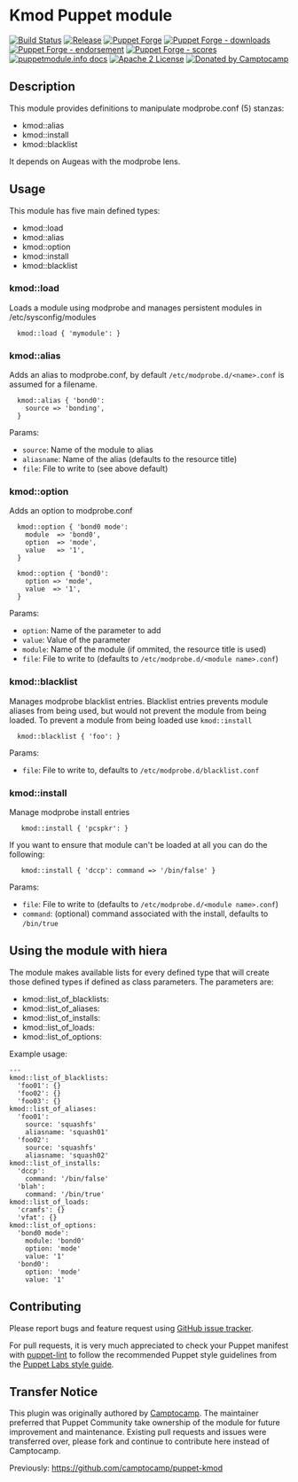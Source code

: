 # Kmod Puppet module

[![Build Status](https://github.com/voxpupuli/puppet-kmod/workflows/CI/badge.svg)](https://github.com/voxpupuli/puppet-kmod/actions?query=workflow%3ACI)
[![Release](https://github.com/voxpupuli/puppet-kmod/actions/workflows/release.yml/badge.svg)](https://github.com/voxpupuli/puppet-kmod/actions/workflows/release.yml)
[![Puppet Forge](https://img.shields.io/puppetforge/v/puppet/kmod.svg)](https://forge.puppetlabs.com/puppet/kmod)
[![Puppet Forge - downloads](https://img.shields.io/puppetforge/dt/puppet/kmod.svg)](https://forge.puppetlabs.com/puppet/kmod)
[![Puppet Forge - endorsement](https://img.shields.io/puppetforge/e/puppet/kmod.svg)](https://forge.puppetlabs.com/puppet/kmod)
[![Puppet Forge - scores](https://img.shields.io/puppetforge/f/puppet/kmod.svg)](https://forge.puppetlabs.com/puppet/kmod)
[![puppetmodule.info docs](http://www.puppetmodule.info/images/badge.png)](http://www.puppetmodule.info/m/puppet-kmod)
[![Apache 2 License](https://img.shields.io/github/license/voxpupuli/puppet-kmod.svg)](LICENSE)
[![Donated by Camptocamp](https://img.shields.io/badge/donated%20by-camptocamp-fb7047.svg)](#transfer-notice)

## Description

This module provides definitions to manipulate modprobe.conf (5) stanzas:

 * kmod::alias
 * kmod::install
 * kmod::blacklist

It depends on Augeas with the modprobe lens.

## Usage

This module has five main defined types:

  * kmod::load
  * kmod::alias
  * kmod::option
  * kmod::install
  * kmod::blacklist


### kmod::load

Loads a module using modprobe and manages persistent modules in /etc/sysconfig/modules

```puppet
  kmod::load { 'mymodule': }
```

### kmod::alias

Adds an alias to modprobe.conf, by default `/etc/modprobe.d/<name>.conf` is assumed for a filename.

```puppet
  kmod::alias { 'bond0':
    source => 'bonding',
  }
```

Params:
* `source`: Name of the module to alias
* `aliasname`: Name of the alias (defaults to the resource title)
* `file`: File to write to (see above default)

### kmod::option

Adds an option to modprobe.conf

```puppet
  kmod::option { 'bond0 mode':
    module  => 'bond0',
    option  => 'mode',
    value   => '1',
  }

  kmod::option { 'bond0':
    option => 'mode',
    value  => '1',
  }
```

Params:
* `option`: Name of the parameter to add
* `value`: Value of the parameter
* `module`: Name of the module (if ommited, the resource title is used)
* `file`: File to write to (defaults to `/etc/modprobe.d/<module name>.conf`)

### kmod::blacklist

Manages modprobe blacklist entries. Blacklist entries prevents module aliases from being used,
but would not prevent the module from being loaded.
To prevent a module from being loaded use `kmod::install`

```puppet
  kmod::blacklist { 'foo': }
```

Params:
* `file`: File to write to, defaults to `/etc/modprobe.d/blacklist.conf`

### kmod::install

Manage modprobe install entries

```puppet
   kmod::install { 'pcspkr': }
```

If you want to ensure that module can't be loaded at all you can do the following:
```puppet
   kmod::install { 'dccp': command => '/bin/false' }
```

Params:
* `file`: File to write to (defaults to `/etc/modprobe.d/<module name>.conf`)
* `command`: (optional) command associated with the install, defaults to `/bin/true`

## Using the module with hiera
The module makes available lists for every defined type that will create those
defined types if defined as class parameters. The parameters are:
* kmod::list_of_blacklists:
* kmod::list_of_aliases:
* kmod::list_of_installs:
* kmod::list_of_loads:
* kmod::list_of_options:

Example usage:
```
---
kmod::list_of_blacklists:
  'foo01': {}
  'foo02': {}
  'foo03': {}
kmod::list_of_aliases:
  'foo01':
    source: 'squashfs'
    aliasname: 'squash01'
  'foo02':
    source: 'squashfs'
    aliasname: 'squash02'
kmod::list_of_installs:
  'dccp':
    command: '/bin/false'
  'blah':
    command: '/bin/true'
kmod::list_of_loads:
  'cramfs': {}
  'vfat': {}
kmod::list_of_options:
  'bond0 mode':
    module: 'bond0'
    option: 'mode'
    value: '1'
  'bond0':
    option: 'mode'
    value: '1'
```

## Contributing

Please report bugs and feature request using [GitHub issue
tracker](https://github.com/camptocamp/puppet-kmod/issues).

For pull requests, it is very much appreciated to check your Puppet manifest
with [puppet-lint](https://github.com/camptocamp/puppet-kmod/issues) to follow the recommended Puppet style guidelines from the
[Puppet Labs style guide](http://docs.puppetlabs.com/guides/style_guide.html).


## Transfer Notice

This plugin was originally authored by [Camptocamp](http://www.camptocamp.com).
The maintainer preferred that Puppet Community take ownership of the module for future improvement and maintenance.
Existing pull requests and issues were transferred over, please fork and continue to contribute here instead of Camptocamp.

Previously: https://github.com/camptocamp/puppet-kmod

